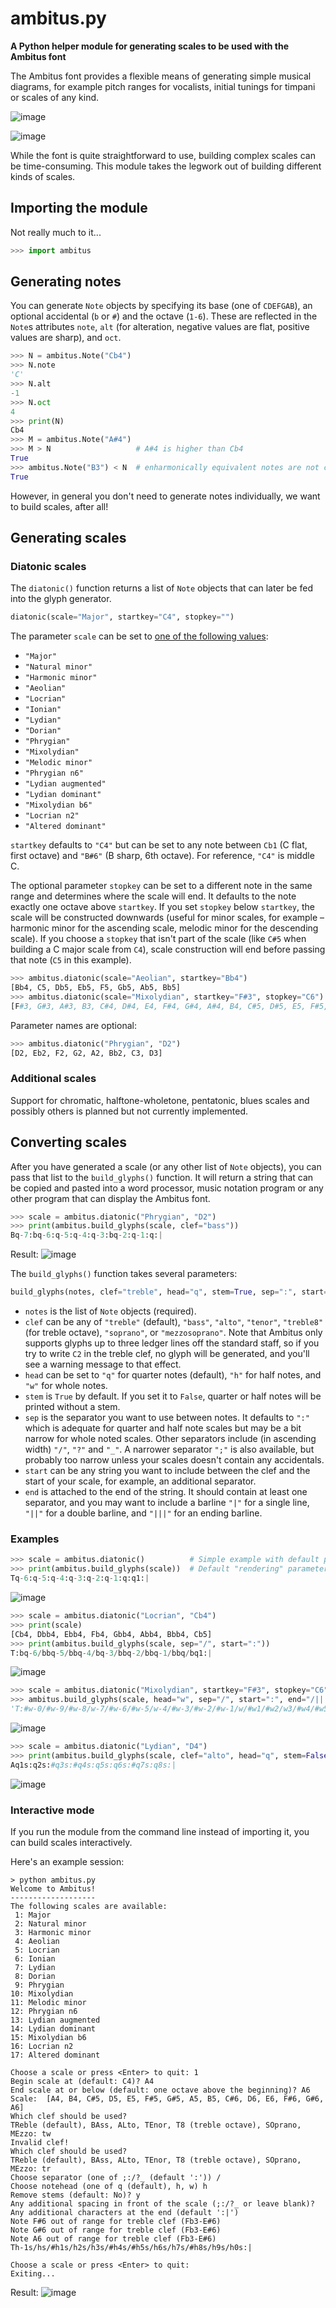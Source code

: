 # ambitus.py
**A Python helper module for generating scales to be used with the Ambitus font**

The Ambitus font provides a flexible means of generating simple musical diagrams, for example pitch ranges for vocalists, initial tunings for timpani or scales of any kind.

![image](https://user-images.githubusercontent.com/15966631/155330891-46df6175-9dbc-4ddf-8d58-e77f7058b3cf.png)

![image](https://user-images.githubusercontent.com/15966631/155327908-dade889f-4483-4a28-99ef-da90b3efaef1.png)

While the font is quite straightforward to use, building complex scales can be time-consuming. This module takes the legwork out of building different kinds of scales.

## Importing the module
Not really much to it...
```python
>>> import ambitus
```
## Generating notes
You can generate `Note` objects by specifying its base (one of `CDEFGAB`), an optional accidental (`b` or `#`) and the octave (`1-6`). These are reflected in the `Note`s attributes `note`, `alt` (for alteration, negative values are flat, positive values are sharp), and `oct`.

```python
>>> N = ambitus.Note("Cb4")
>>> N.note
'C'
>>> N.alt
-1
>>> N.oct
4
>>> print(N)
Cb4
>>> M = ambitus.Note("A#4")
>>> M > N                   # A#4 is higher than Cb4
True
>>> ambitus.Note("B3") < N  # enharmonically equivalent notes are not considered identical
True
```

However, in general you don't need to generate notes individually, we want to build scales, after all!

## Generating scales
### Diatonic scales
The `diatonic()` function returns a list of `Note` objects that can later be fed into the glyph generator. 

```python
diatonic(scale="Major", startkey="C4", stopkey="")
```

The parameter `scale` can be set to [one of the following values](https://en.wikipedia.org/wiki/Jazz_scale): 
 - `"Major"`
 - `"Natural minor"`
 - `"Harmonic minor"`
 - `"Aeolian"`
 - `"Locrian"`
 - `"Ionian"`
 - `"Lydian"`
 - `"Dorian"`
 - `"Phrygian"`
 - `"Mixolydian"`
 - `"Melodic minor"`
 - `"Phrygian n6"`
 - `"Lydian augmented"`
 - `"Lydian dominant"`
 - `"Mixolydian b6"`
 - `"Locrian n2"`
 - `"Altered dominant"`

`startkey` defaults to `"C4"` but can be set to any note between `Cb1` (C flat, first octave) and `"B#6"` (B sharp, 6th octave). For reference, `"C4"` is middle C.

The optional parameter `stopkey` can be set to a different note in the same range and determines where the scale will end. It defaults to the note exactly one octave above `startkey`. If you set `stopkey` below `startkey`, the scale will be constructed downwards (useful for minor scales, for example – harmonic minor for the ascending scale, melodic minor for the descending scale). If you choose a `stopkey` that isn't part of the scale (like `C#5` when building a C major scale from `C4`), scale construction will end before passing that note (`C5` in this example).

```python
>>> ambitus.diatonic(scale="Aeolian", startkey="Bb4")
[Bb4, C5, Db5, Eb5, F5, Gb5, Ab5, Bb5]
>>> ambitus.diatonic(scale="Mixolydian", startkey="F#3", stopkey="C6")
[F#3, G#3, A#3, B3, C#4, D#4, E4, F#4, G#4, A#4, B4, C#5, D#5, E5, F#5, G#5, A#5, B5]
```

Parameter names are optional:

```python
>>> ambitus.diatonic("Phrygian", "D2")
[D2, Eb2, F2, G2, A2, Bb2, C3, D3]
```

### Additional scales
Support for chromatic, halftone-wholetone, pentatonic, blues scales and possibly others is planned but not currently implemented.

## Converting scales
After you have generated a scale (or any other list of `Note` objects), you can pass that list to the `build_glyphs()` function. It will return a string that can be copied and pasted into a word processor, music notation program or any other program that can display the Ambitus font.

```python
>>> scale = ambitus.diatonic("Phrygian", "D2")
>>> print(ambitus.build_glyphs(scale, clef="bass"))
Bq-7:bq-6:q-5:q-4:q-3:bq-2:q-1:q:|
```

Result:
![image](https://user-images.githubusercontent.com/15966631/155335143-08796aba-f41d-4948-ba00-97e63feeb483.png)

The `build_glyphs()` function takes several parameters:

```python
build_glyphs(notes, clef="treble", head="q", stem=True, sep=":", start="", end=":|")
```

 - `notes` is the list of `Note` objects (required).
 - `clef` can be any of `"treble"` (default), `"bass"`, `"alto"`, `"tenor"`, `"treble8"` (for treble octave), `"soprano"`, or `"mezzosoprano"`. Note that Ambitus only supports glyphs up to three ledger lines off the standard staff, so if you try to write `C2` in the treble clef, no glyph will be generated, and you'll see a warning message to that effect.
 - `head` can be set to `"q"` for quarter notes (default), `"h"` for half notes, and `"w"` for whole notes.
 - `stem` is `True` by default. If you set it to `False`, quarter or half notes will be printed without a stem.
 - `sep` is the separator you want to use between notes. It defaults to `":"` which is adequate for quarter and half note scales but may be a bit narrow for whole noted scales. Other separators include (in ascending width) `"/"`, `"?"` and `"_"`. A narrower separator `";"` is also available, but probably too narrow unless your scales doesn't contain any accidentals.
 - `start` can be any string you want to include between the clef and the start of your scale, for example, an additional separator.
 - `end` is attached to the end of the string. It should contain at least one separator, and you may want to include a barline `"|"` for a single line, `"||"` for a double barline, and `"|||"` for an ending barline.
 
### Examples 
```python
>>> scale = ambitus.diatonic()          # Simple example with default parameters: C major
>>> print(ambitus.build_glyphs(scale))  # Default "rendering" parameters: quarter notes with stems
Tq-6:q-5:q-4:q-3:q-2:q-1:q:q1:|
```

![image](https://user-images.githubusercontent.com/15966631/155388245-1ebfc6ee-3b2f-48e5-a02a-a70f0eb057ac.png)

```python
>>> scale = ambitus.diatonic("Locrian", "Cb4")
>>> print(scale)
[Cb4, Dbb4, Ebb4, Fb4, Gbb4, Abb4, Bbb4, Cb5]
>>> print(ambitus.build_glyphs(scale, sep="/", start=":"))
T:bq-6/bbq-5/bbq-4/bq-3/bbq-2/bbq-1/bbq/bq1:|
```
![image](https://user-images.githubusercontent.com/15966631/155738916-46bf4f5a-0ca3-4191-92f8-7ccb81224c33.png)

```python
>>> scale = ambitus.diatonic("Mixolydian", startkey="F#3", stopkey="C6")
>>> ambitus.build_glyphs(scale, head="w", sep="/", start=":", end="/|||")
'T:#w-0/#w-9/#w-8/w-7/#w-6/#w-5/w-4/#w-3/#w-2/#w-1/w/#w1/#w2/w3/#w4/#w5/#w6/w7/|||'
```

![image](https://user-images.githubusercontent.com/15966631/155342667-fe71d0ab-7711-4917-a9fc-5159d3aae9c5.png)

```python
>>> scale = ambitus.diatonic("Lydian", "D4")
>>> print(ambitus.build_glyphs(scale, clef="alto", head="q", stem=False))
Aq1s:q2s:#q3s:#q4s:q5s:q6s:#q7s:q8s:|
```

![image](https://user-images.githubusercontent.com/15966631/155372250-c8cfae73-9ad1-4121-b4b9-6b697597e6e1.png)


### Interactive mode

If you run the module from the command line instead of importing it, you can build scales interactively.

Here's an example session:

    > python ambitus.py
    Welcome to Ambitus!
    -------------------
    The following scales are available:
     1: Major
     2: Natural minor
     3: Harmonic minor
     4: Aeolian
     5: Locrian
     6: Ionian
     7: Lydian
     8: Dorian
     9: Phrygian
    10: Mixolydian
    11: Melodic minor
    12: Phrygian n6
    13: Lydian augmented
    14: Lydian dominant
    15: Mixolydian b6
    16: Locrian n2
    17: Altered dominant

    Choose a scale or press <Enter> to quit: 1
    Begin scale at (default: C4)? A4
    End scale at or below (default: one octave above the beginning)? A6
    Scale:  [A4, B4, C#5, D5, E5, F#5, G#5, A5, B5, C#6, D6, E6, F#6, G#6, A6]
    Which clef should be used?
    TReble (default), BAss, ALto, TEnor, T8 (treble octave), SOprano, MEzzo: tw
    Invalid clef!
    Which clef should be used?
    TReble (default), BAss, ALto, TEnor, T8 (treble octave), SOprano, MEzzo: tr
    Choose separator (one of ;:/?_ (default ':')) /
    Choose notehead (one of q (default), h, w) h
    Remove stems (default: No)? y
    Any additional spacing in front of the scale (;:/?_ or leave blank)? 
    Any additional characters at the end (default ':|')
    Note F#6 out of range for treble clef (Fb3-E#6)
    Note G#6 out of range for treble clef (Fb3-E#6)
    Note A6 out of range for treble clef (Fb3-E#6)
    Th-1s/hs/#h1s/h2s/h3s/#h4s/#h5s/h6s/h7s/#h8s/h9s/h0s:|
    
    Choose a scale or press <Enter> to quit:
    Exiting...

Result:
![image](https://user-images.githubusercontent.com/15966631/155371282-6963c2e9-3d79-4597-a17a-3065db8fdb7c.png)


